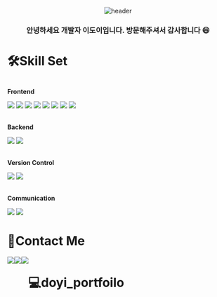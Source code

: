 <div align="center">
  
![header](https://capsule-render.vercel.app/api?type=waving&color=auto&height=300&section=header&text=DOYI%20WORLD&fontSize=70&animation=blink )
### 안녕하세요 개발자 이도이입니다. 방문해주셔서 감사합니다 :smile:
</div>


# 🛠️Skill Set
<div style="display:flex; flex-direction:column; align-items:flex-start;">
    <!-- Frontend -->
    <p><strong>Frontend</strong></p>
    <div>
        <img src="https://img.shields.io/badge/html5-E34F26?style=flat-square&logo=html5&logoColor=white"> 
        <img src="https://img.shields.io/badge/css-1572B6?style=flat-square&logo=css3&logoColor=white"> 
        <img src="https://img.shields.io/badge/javascript-F7DF1E?style=flat-square&logo=javascript&logoColor=black"> 
        <img src="https://img.shields.io/badge/jquery-0769AD?style=flat-square&logo=jquery&logoColor=black"> 
       <img src="https://img.shields.io/badge/Ajax-0769AD"> 
        <img src="https://img.shields.io/badge/React-61DAFB?style=flat-square&logo=React&logoColor=white">
        <img src="https://img.shields.io/badge/Typescript-3178C6?style=flat-square&logo=Typescript&logoColor=black">
        <img src="https://img.shields.io/badge/Next.js-000000?style=flat-square&logo=Next.js&logoColor=white">
    </div><br/>
     <p><strong>Backend</strong></p>
    <div>
        <img src="https://img.shields.io/badge/Kotlin-7F52FF?style=flat-square&logo=Kotlin&logoColor=white"> 
        <img src="https://img.shields.io/badge/Java-0769AD"> 
    </div><br/>
   <p><strong>Version Control</strong></p>
    <div>
        <img src="https://img.shields.io/badge/Git-F05032?style=flat-square&logo=html5&logoColor=black"> 
        <img src="https://img.shields.io/badge/Github-181717?style=flat-square&logo=css3&logoColor=white"> 
    </div><br/>
     <p><strong>Communication</strong></p>
    <div>
        <img src="https://img.shields.io/badge/Slack-4A154B?style=flat-square&logo=html5&logoColor=white"> 
        <img src="https://img.shields.io/badge/Notion-000000?style=flat-square&logo=css3&logoColor=white"> 
    </div>
</div>


#  📩Contact Me
<div style="display:flex; flex-direction:row;">
    <a href="https://open.kakao.com/o/sevgyHWf">
       <img src="https://img.shields.io/badge/kakaotalk-FFCD00?style=flat-square&logo=kakaotalk&logoColor=white"> 
    </a>
    <a href="https://instagram.com/2_doooo_2?igshid=MzMyNGUyNmU2YQ%3D%3D&utm_source=qr">
          <img src="https://img.shields.io/badge/instagram-E4405F?style=flat-square&logo=instagram&logoColor=white"> 
    </a>
    <a href="https://2-doooo-2.tistory.com/">
          <img src="https://img.shields.io/badge/Tstory-E74C3C?style=flat-square&logo=Tstory&logoColor=white"> 
    </a>


 #  💻doyi_portfoilo

